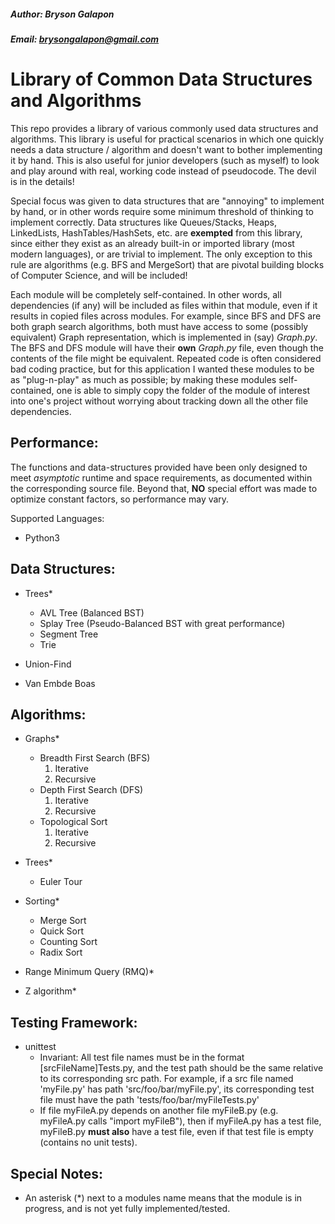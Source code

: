 ##### Author: Bryson Galapon
##### Email: brysongalapon@gmail.com

# Library of Common Data Structures and Algorithms

This repo provides a library of various commonly used data structures and algorithms. This library is useful for practical scenarios in which one quickly needs a data structure / algorithm and doesn't want to bother implementing it by hand. This is also useful for junior developers (such as myself) to look and play around with real, working code instead of pseudocode. The devil is in the details! 

Special focus was given to data structures that are "annoying" to implement by hand, or in other words require some minimum threshold of thinking to implement correctly. Data structures like Queues/Stacks, Heaps, LinkedLists, HashTables/HashSets, etc. are **exempted** from this library, since either they exist as an already built-in or imported library (most modern languages), or are trivial to implement. The only exception to this rule are algorithms (e.g. BFS and MergeSort) that are pivotal building blocks of Computer Science, and will be included!

Each module will be completely self-contained. In other words, all dependencies (if any) will be included as files within that module, even if it results in copied files across modules. For example, since BFS and DFS are both graph search algorithms, both must have access to some (possibly equivalent) Graph representation, which is implemented in (say) _Graph.py_. The BFS and DFS module will have their **own** _Graph.py_ file, even though the contents of the file might be equivalent. Repeated code is often considered bad coding practice, but for this application I wanted these modules to be as "plug-n-play" as much as possible; by making these modules self-contained, one is able to simply copy the folder of the module of interest into one's project without worrying about tracking down all the other file dependencies.   

## Performance: 
  The functions and data-structures provided have been only designed to meet _asymptotic_ runtime and space requirements, as documented within the corresponding source file. Beyond that, **NO** special effort was made to optimize constant factors, so performance may vary.  

Supported Languages:
  - Python3

## Data Structures:
  - Trees\*
    - AVL Tree (Balanced BST)
    - Splay Tree (Pseudo-Balanced BST with great performance)
    - Segment Tree
    - Trie

  - Union-Find

  - Van Embde Boas

## Algorithms:
  - Graphs\*
    - Breadth First Search (BFS)
      1. Iterative
      2. Recursive
    - Depth First Search (DFS)
      1. Iterative
      2. Recursive
    - Topological Sort
      1. Iterative
      2. Recursive

  - Trees\*
    - Euler Tour

  - Sorting\*
    - Merge Sort
    - Quick Sort
    - Counting Sort
    - Radix Sort

  - Range Minimum Query (RMQ)\*
  
  - Z algorithm\*

## Testing Framework:
  - unittest
    - Invariant:
      All test file names must be in the format [srcFileName]Tests.py, and the test path should be the same relative to its corresponding src path. For example, if a src file named 'myFile.py' has path 'src/foo/bar/myFile.py', its corresponding test file must have the path 'tests/foo/bar/myFileTests.py' 
    - If file myFileA.py depends on another file myFileB.py (e.g. myFileA.py calls "import myFileB"), then if myFileA.py has a test file, myFileB.py **must also** have a test file, even if that test file is empty (contains no unit tests).

## Special Notes:
  - An asterisk (\*) next to a modules name means that the module is in progress, and is not yet fully implemented/tested.

